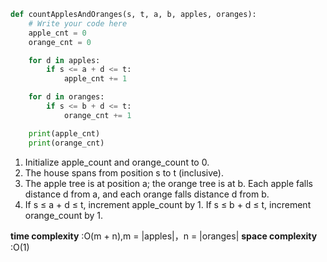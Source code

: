 ```python
def countApplesAndOranges(s, t, a, b, apples, oranges):
    # Write your code here
    apple_cnt = 0
    orange_cnt = 0

    for d in apples:
        if s <= a + d <= t:
            apple_cnt += 1

    for d in oranges:
        if s <= b + d <= t:
            orange_cnt += 1

    print(apple_cnt)
    print(orange_cnt)
```

1. Initialize apple_count and orange_count to 0.
2. The house spans from position s to t (inclusive).
3. The apple tree is at position a; the orange tree is at b.
   Each apple falls distance d from a, and each orange falls distance d from b.
4. If s ≤ a + d ≤ t, increment apple_count by 1.
   If s ≤ b + d ≤ t, increment orange_count by 1.


**time complexity** :O(m + n),m = |apples|，n = |oranges|
**space complexity** :O(1)